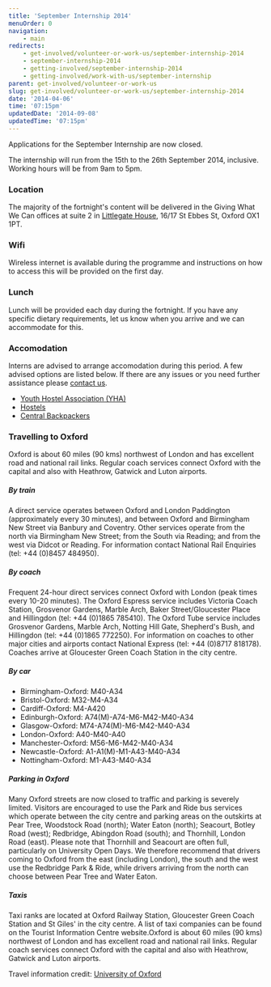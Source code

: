 ```yaml
---
title: 'September Internship 2014'
menuOrder: 0
navigation:
    - main
redirects:
    - get-involved/volunteer-or-work-us/september-internship-2014
    - september-internship-2014
    - getting-involved/september-internship-2014
    - getting-involved/work-with-us/september-internship
parent: get-involved/volunteer-or-work-us
slug: get-involved/volunteer-or-work-us/september-internship-2014
date: '2014-04-06'
time: '07:15pm'
updatedDate: '2014-09-08'
updatedTime: '07:15pm'
---
```

Applications for the September Internship are now closed.

The internship will run from the 15th to the 26th September 2014, inclusive. Working hours will be from 9am to 5pm.

### Location

The majority of the fortnight's content will be delivered in the Giving What We Can offices at suite 2 in [Littlegate House](https://www.google.co.uk/maps/preview#!q=Future+of+Humanity+Institute%2C+Littlegate+House%2C+16%2F17+Saint+Ebbes+Street%2C+Oxford&data=!4m10!1m9!4m8!1m3!1d131348!2d-0.1015987!3d51.5286416!3m2!1i1366!2i635!4f13.1), 16/17 St Ebbes St, Oxford OX1 1PT.

### Wifi

Wireless internet is available during the programme and instructions on how to access this will be provided on the first day.

### Lunch

Lunch will be provided each day during the fortnight. If you have any specific dietary requirements, let us know when you arrive and we can accommodate for this.

### Accomodation

Interns are advised to arrange accomodation during this period. A few advised options are listed below. If there are any issues or you need further assistance please [contact us](mailto:internship@givingwhatwecan.org).

*   [Youth Hostel Association (YHA)](http://www.yha.org.uk/hostel/oxford)
*   [Hostels](http://www.hostels.co.uk/oxford.php)
*   [Central Backpackers](http://www.centralbackpackers.co.uk/)

### Travelling to Oxford

Oxford is about 60 miles (90 kms) northwest of London and has excellent road and national rail links. Regular coach services connect Oxford with the capital and also with Heathrow, Gatwick and Luton airports.

##### By train

A direct service operates between Oxford and London Paddington (approximately every 30 minutes), and between Oxford and Birmingham New Street via Banbury and Coventry. Other services operate from the north via Birmingham New Street; from the South via Reading; and from the west via Didcot or Reading. For information contact National Rail Enquiries (tel: +44 (0)8457 484950).

##### By coach

Frequent 24-hour direct services connect Oxford with London (peak times every 10-20 minutes). The Oxford Espress service includes Victoria Coach Station, Grosvenor Gardens, Marble Arch, Baker Street/Gloucester Place and Hillingdon (tel: +44 (0)1865 785410). The Oxford Tube service includes Grosvenor Gardens, Marble Arch, Notting Hill Gate, Shepherd's Bush, and Hillingdon (tel: +44 (0)1865 772250). For information on coaches to other major cities and airports contact National Express (tel: +44 (0)8717 818178). Coaches arrive at Gloucester Green Coach Station in the city centre.

##### By car

*   Birmingham-Oxford: M40-A34
*   Bristol-Oxford: M32-M4-A34
*   Cardiff-Oxford: M4-A420
*   Edinburgh-Oxford: A74(M)-A74-M6-M42-M40-A34
*   Glasgow-Oxford: M74-A74(M)-M6-M42-M40-A34
*   London-Oxford: A40-M40-A40
*   Manchester-Oxford: M56-M6-M42-M40-A34
*   Newcastle-Oxford: A1-A1(M)-M1-A43-M40-A34
*   Nottingham-Oxford: M1-A43-M40-A34

##### Parking in Oxford

Many Oxford streets are now closed to traffic and parking is severely limited. Visitors are encouraged to use the Park and Ride bus services which operate between the city centre and parking areas on the outskirts at Pear Tree, Woodstock Road (north); Water Eaton (north); Seacourt, Botley Road (west); Redbridge, Abingdon Road (south); and Thornhill, London Road (east).
Please note that Thornhill and Seacourt are often full, particularly on University Open Days. We therefore recommend that drivers coming to Oxford from the east (including London), the south and the west use the Redbridge Park & Ride, while drivers arriving from the north can choose between Pear Tree and Water Eaton.

##### Taxis

Taxi ranks are located at Oxford Railway Station, Gloucester Green Coach Station and St Giles' in the city centre.
A list of taxi companies can be found on the Tourist Information Centre website.Oxford is about 60 miles (90 kms) northwest of London and has excellent road and national rail links. Regular coach services connect Oxford with the capital and also with Heathrow, Gatwick and Luton airports.

Travel information credit: [University of Oxford](http://www.ox.ac.uk/visitors_friends/maps_and_directions/directions.html)